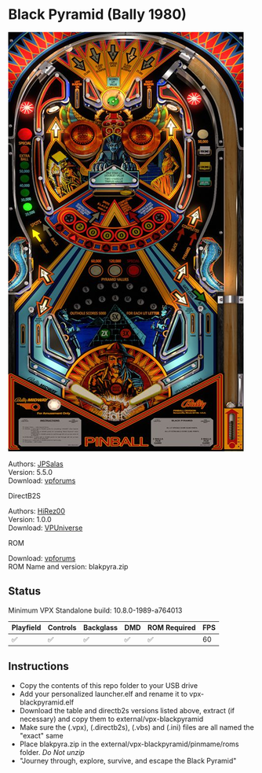 # Black Pyramid (Bally 1980)

![Table Preview](../../images/vpx-blackpyramid.png)

Authors: [JPSalas](https://www.vpforums.org/index.php?showuser=277)  
Version: 5.5.0  
Download: [vpforums](https://www.vpforums.org/index.php?app=downloads&showfile=13126)

DirectB2S

Authors: [HiRez00](https://vpuniverse.com/profile/19941-hirez00/)  
Version: 1.0.0  
Download: [VPUniverse](https://vpuniverse.com/files/file/5887-black-pyramid-bally-1984-authentic-and-fantasy-b2s-backglass/)

ROM

Download: [vpforums](https://www.vpforums.org/index.php?app=downloads&showfile=639)  
ROM Name and version: blakpyra.zip

## Status 

Minimum VPX Standalone build: 10.8.0-1989-a764013

| Playfield | Controls | Backglass | DMD | ROM Required | FPS | 
|-----------|----------|-----------|-----|--------------|-----|
| :white_check_mark: | :white_check_mark: | :white_check_mark: | :white_check_mark: | :white_check_mark: | 60 |

## Instructions

- Copy the contents of this repo folder to your USB drive
- Add your personalized launcher.elf and rename it to vpx-blackpyramid.elf
- Download the table and directb2s versions listed above, extract (if necessary) and copy them to external/vpx-blackpyramid
- Make sure the (.vpx), (.directb2s), (.vbs) and (.ini) files are all named the "exact" same
- Place blakpyra.zip in the external/vpx-blackpyramid/pinmame/roms folder. *Do Not unzip*
- "Journey through, explore, survive, and escape the Black Pyramid"
